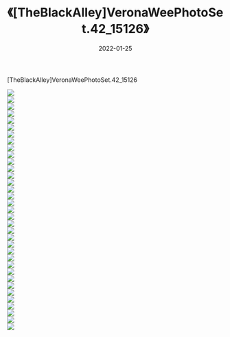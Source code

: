 ﻿---
layout: post
title:  《[TheBlackAlley]VeronaWeePhotoSet.42_15126》
date:   2022-01-25
img: http://imgx.orgx.ga/漏D/2022/[TheBlackAlley]VeronaWeePhotoSet.42_15126/000.jpg
categories: [美女, 清纯, 唯美]
---

[TheBlackAlley]VeronaWeePhotoSet.42_15126

  ![](http://imgx.orgx.ga/漏D/2022/[TheBlackAlley]VeronaWeePhotoSet.42_15126/001.jpg) <br> ![](http://imgx.orgx.ga/漏D/2022/[TheBlackAlley]VeronaWeePhotoSet.42_15126/002.jpg) <br> ![](http://imgx.orgx.ga/漏D/2022/[TheBlackAlley]VeronaWeePhotoSet.42_15126/003.jpg) <br> ![](http://imgx.orgx.ga/漏D/2022/[TheBlackAlley]VeronaWeePhotoSet.42_15126/004.jpg) <br> ![](http://imgx.orgx.ga/漏D/2022/[TheBlackAlley]VeronaWeePhotoSet.42_15126/005.jpg) <br> ![](http://imgx.orgx.ga/漏D/2022/[TheBlackAlley]VeronaWeePhotoSet.42_15126/006.jpg) <br> ![](http://imgx.orgx.ga/漏D/2022/[TheBlackAlley]VeronaWeePhotoSet.42_15126/007.jpg) <br> ![](http://imgx.orgx.ga/漏D/2022/[TheBlackAlley]VeronaWeePhotoSet.42_15126/008.jpg) <br> ![](http://imgx.orgx.ga/漏D/2022/[TheBlackAlley]VeronaWeePhotoSet.42_15126/009.jpg) <br> ![](http://imgx.orgx.ga/漏D/2022/[TheBlackAlley]VeronaWeePhotoSet.42_15126/010.jpg) <br> ![](http://imgx.orgx.ga/漏D/2022/[TheBlackAlley]VeronaWeePhotoSet.42_15126/011.jpg) <br> ![](http://imgx.orgx.ga/漏D/2022/[TheBlackAlley]VeronaWeePhotoSet.42_15126/012.jpg) <br> ![](http://imgx.orgx.ga/漏D/2022/[TheBlackAlley]VeronaWeePhotoSet.42_15126/013.jpg) <br> ![](http://imgx.orgx.ga/漏D/2022/[TheBlackAlley]VeronaWeePhotoSet.42_15126/014.jpg) <br> ![](http://imgx.orgx.ga/漏D/2022/[TheBlackAlley]VeronaWeePhotoSet.42_15126/015.jpg) <br> ![](http://imgx.orgx.ga/漏D/2022/[TheBlackAlley]VeronaWeePhotoSet.42_15126/016.jpg) <br> ![](http://imgx.orgx.ga/漏D/2022/[TheBlackAlley]VeronaWeePhotoSet.42_15126/017.jpg) <br> ![](http://imgx.orgx.ga/漏D/2022/[TheBlackAlley]VeronaWeePhotoSet.42_15126/018.jpg) <br> ![](http://imgx.orgx.ga/漏D/2022/[TheBlackAlley]VeronaWeePhotoSet.42_15126/019.jpg) <br> ![](http://imgx.orgx.ga/漏D/2022/[TheBlackAlley]VeronaWeePhotoSet.42_15126/020.jpg) <br> ![](http://imgx.orgx.ga/漏D/2022/[TheBlackAlley]VeronaWeePhotoSet.42_15126/021.jpg) <br> ![](http://imgx.orgx.ga/漏D/2022/[TheBlackAlley]VeronaWeePhotoSet.42_15126/022.jpg) <br> ![](http://imgx.orgx.ga/漏D/2022/[TheBlackAlley]VeronaWeePhotoSet.42_15126/023.jpg) <br> ![](http://imgx.orgx.ga/漏D/2022/[TheBlackAlley]VeronaWeePhotoSet.42_15126/024.jpg) <br> ![](http://imgx.orgx.ga/漏D/2022/[TheBlackAlley]VeronaWeePhotoSet.42_15126/025.jpg) <br> ![](http://imgx.orgx.ga/漏D/2022/[TheBlackAlley]VeronaWeePhotoSet.42_15126/026.jpg) <br> ![](http://imgx.orgx.ga/漏D/2022/[TheBlackAlley]VeronaWeePhotoSet.42_15126/027.jpg) <br> ![](http://imgx.orgx.ga/漏D/2022/[TheBlackAlley]VeronaWeePhotoSet.42_15126/028.jpg) <br> ![](http://imgx.orgx.ga/漏D/2022/[TheBlackAlley]VeronaWeePhotoSet.42_15126/029.jpg) <br> ![](http://imgx.orgx.ga/漏D/2022/[TheBlackAlley]VeronaWeePhotoSet.42_15126/030.jpg) <br> ![](http://imgx.orgx.ga/漏D/2022/[TheBlackAlley]VeronaWeePhotoSet.42_15126/031.jpg) <br> ![](http://imgx.orgx.ga/漏D/2022/[TheBlackAlley]VeronaWeePhotoSet.42_15126/032.jpg) <br> ![](http://imgx.orgx.ga/漏D/2022/[TheBlackAlley]VeronaWeePhotoSet.42_15126/033.jpg) <br> ![](http://imgx.orgx.ga/漏D/2022/[TheBlackAlley]VeronaWeePhotoSet.42_15126/034.jpg) <br> ![](http://imgx.orgx.ga/漏D/2022/[TheBlackAlley]VeronaWeePhotoSet.42_15126/035.jpg) <br>